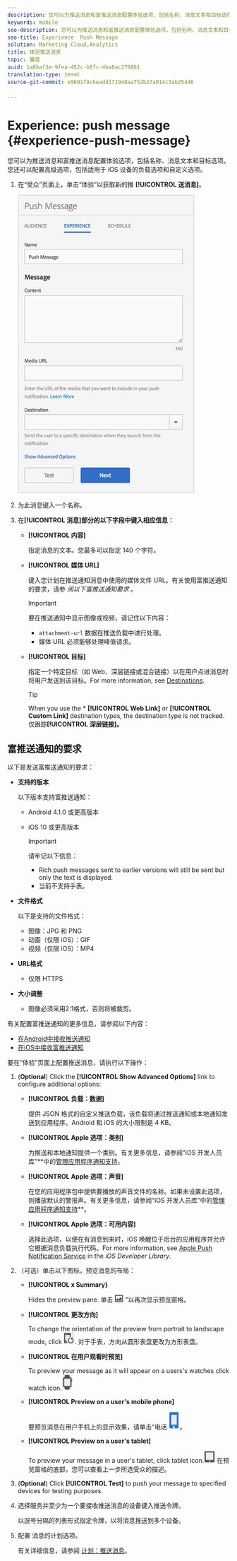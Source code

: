 ```yaml
---
description: 您可以为推送消息和富推送消息配置体验选项，包括名称、消息文本和目标选项。您还可以配置高级选项，包括适用于 iOS 设备的负载选项和自定义选项。
keywords: mobile
seo-description: 您可以为推送消息和富推送消息配置体验选项，包括名称、消息文本和目标选项。您还可以配置高级选项，包括适用于 iOS 设备的负载选项和自定义选项。
seo-title: Experience  Push Message
solution: Marketing Cloud,Analytics
title: 体验推送消息
topic: 量度
uuid: 1a8baf3e-9fea-452c-b0fc-4ba8ac270861
translation-type: tm+mt
source-git-commit: e9691f9cbeadd171948aa752b27a014c3ab254d6

---
```



# Experience: push message {#experience-push-message}

您可以为推送消息和富推送消息配置体验选项，包括名称、消息文本和目标选项。您还可以配置高级选项，包括适用于 iOS 设备的负载选项和自定义选项。

1. 在“受众”页面上，单击“体验”以获取新的推 **[!UICONTROL 送消息]**。

   ![体验推送消息屏幕](assets/experience-push-message.png)

1. 为此消息键入一个名称。
1. 在&#x200B;**[!UICONTROL 消息]部分的以下字段中键入相应信息：**

   * **[!UICONTROL 内容]**

      指定消息的文本。您最多可以指定 140 个字符。

   * **[!UICONTROL 媒体 URL]**

      键入您计划在推送通知消息中使用的媒体文件 URL。有关使用富推送通知的要求，请参 *阅以下富推送通知要求* 。

      >[!IMPORTANT]
      >
      >要在推送通知中显示图像或视频，请记住以下内容：
      > * `attachment-url` 数据在推送负载中进行处理。
      > * 媒体 URL 必须能够处理峰值请求。


   * **[!UICONTROL 目标]**

      指定一个特定目标（如 Web、深层链接或混合链接）以在用户点进消息时将用户发送到该目标。For more information, see [Destinations](/help/using/acquisition-main/c-create-destinations.md).

      >[!TIP]
      >
      >When you use the * **[!UICONTROL Web Link]** or **[!UICONTROL Custom Link]** destination types, the destination type is not tracked. 仅跟踪&#x200B;**[!UICONTROL 深层链接]。**

## 富推送通知的要求

以下是发送富推送通知的要求：

* **支持的版本**

   以下版本支持富推送通知：
   * Android 4.1.0 或更高版本
   * iOS 10 或更高版本

      >[!IMPORTANT]
      >
      >请牢记以下信息：
      >* Rich push messages sent to earlier versions will still be sent but only the text is displayed.
      >* 当前不支持手表。


* **文件格式**

   以下是支持的文件格式：
   * 图像：JPG 和 PNG
   * 动画（仅限 iOS）：GIF
   * 视频（仅限 iOS）：MP4

* **URL格式**
   * 仅限 HTTPS

* **大小调整**
   * 图像必须采用2:1格式，否则将被裁剪。

有关配置富推送通知的更多信息，请参阅以下内容：

* [在Android中接收推送通知](/help/android/messaging-main/push-messaging/c-set-up-rich-push-notif-android.md)
* [在iOS中接收富推送通知](/help/ios/messaging-main/push-messaging/c-set-up-rich-push-notif-ios.md)

要在“体验”页面上配置推送消息，请执行以下操作：

1. (**Optional**) Click the **[!UICONTROL Show Advanced Options]** link to configure additional options:

   * **[!UICONTROL 负载：数据]**

      提供 JSON 格式的自定义推送负载，该负载将通过推送通知或本地通知发送到应用程序。Android 和 iOS 的大小限制是 4 KB。

   * **[!UICONTROL Apple 选项：类别]**

      为推送和本地通知提供一个类别。有关更多信息，请参阅“iOS 开发人员库”**&#x200B;中的[管理应用程序通知支持](https://developer.apple.com/library/content/documentation/NetworkingInternet/Conceptual/RemoteNotificationsPG/SupportingNotificationsinYourApp.html#//apple_ref/doc/uid/TP40008194-CH4-SW9)。

   * **[!UICONTROL Apple 选项：声音]**

      在您的应用程序包中提供要播放的声音文件的名称。如果未设置此选项，则播放默认的警报声。有关更多信息，请参阅“iOS 开发人员库”中的[管理应用程序通知支持](https://developer.apple.com/library/content/documentation/NetworkingInternet/Conceptual/RemoteNotificationsPG/SupportingNotificationsinYourApp.html#//apple_ref/doc/uid/TP40008194-CH4-SW10)**。

   * **[!UICONTROL Apple 选项：可用内容]**

      选择此选项，以便在有消息到来时，iOS 唤醒位于后台的应用程序并允许它根据消息负载执行代码。For more information, see [Apple Push Notification Service](https://developer.apple.com/library/content/documentation/NetworkingInternet/Conceptual/RemoteNotificationsPG/APNSOverview.html#//apple_ref/doc/uid/TP40008194-CH8-SW1) in the *iOS Developer Library*.

1. （可选）单击以下图标，预览消息的布局：

   * **[!UICONTROL x Summary}**

      Hides the preview pane. 单击 ![“预览](assets/icon_preview.png) ”以再次显示预览窗格。

   * **[!UICONTROL 更改方向]**

      To change the orientation of the preview from portrait to landscape mode, click ![orientation](assets/icon_orientation.png). 对于手表，方向从圆形表盘更改为方形表盘。

   * **[!UICONTROL 在用户观看时预览]**

      To preview your message as it will appear on a users's watches click watch icon.![](assets/icon_watch.png)

   * **[!UICONTROL Preview on a user's mobile phone]**

      要预览消息在用户手机上的显示效果，请单击“电话 ![”图标](assets/icon_phone.png)。

   * **[!UICONTROL Preview on a user's tablet]**

      To preview your message in a user's tablet, click tablet icon.![](assets/icon_tablet.png)
   在预览窗格的底部，您可以查看上一步所选受众的描述。

1. (**Optional**) Click **[!UICONTROL Test]** to push your message to specified devices for testing purposes.
1. 选择服务并至少为一个要接收推送消息的设备键入推送令牌。

   以逗号分隔的列表形式指定令牌，以将消息推送到多个设备。

1. 配置 消息的计划选项。

   有关详细信息，请参阅 [计划：推送消息](/help/using/in-app-messaging/t-create-push-message/c-schedule-push-message.md)。
